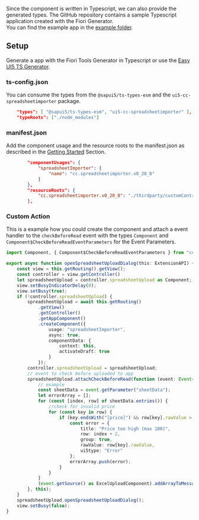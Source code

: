 Since the component is written in Typescript, we can also provide the generated types.
The GitHub repository contains a sample Typescript application created with the Fiori Generator.  
You can find the example app in the [example folder](https://github.com/marianfoo/ui5-cc-spreadsheetimporter/tree/main/examples/packages/ordersv4fets).

## Setup

Generate a app with the Fiori Tools Generator in Typescript or use the [Easy UI5 TS Generator](https://github.com/ui5-community/generator-ui5-ts-app).

### ts-config.json

You can consume the types from the `@sapui5/ts-types-esm` and the `ui5-cc-spreadsheetimporter` package.

```json
    "types": [ "@sapui5/ts-types-esm", "ui5-cc-spreadsheetimporter" ],
    "typeRoots": ["./node_modules"]
```

### manifest.json 

Add the component usage and the resource roots to the manifest.json as described in the [Getting Started](GettingStarted.md) Section.

```json
        "componentUsages": {
            "spreadsheetImporter": {
                "name": "cc.spreadsheetimporter.v0_20_0"
            }
        },
        "resourceRoots": {
            "cc.spreadsheetimporter.v0_20_0": "./thirdparty/customControl/spreadsheetImporter/v0_20_0"
        },
```
### Custom Action

This is a example how you could create the component and attach a event handler to the `checkBeforeRead` event with the types `Component` and `Component$CheckBeforeReadEventParameters` for the Event Parameters.


```typescript
import Component, { Component$CheckBeforeReadEventParameters } from "cc/spreadsheetimporter/v0_19_1/Component";

export async function openSpreadsheetUploadDialog(this: ExtensionAPI) {
    const view = this.getRouting().getView();
    const controller = view.getController()
	let spreadsheetUpload = controller.spreadsheetUpload as Component;
	view.setBusyIndicatorDelay(0);
	view.setBusy(true);
	if (!controller.spreadsheetUpload) {
		spreadsheetUpload = await this.getRouting()
			.getView()
			.getController()
			.getAppComponent()
			.createComponent({
				usage: "spreadsheetImporter",
				async: true,
				componentData: {
					context: this,
					activateDraft: true
				}
			});
		controller.spreadsheetUpload = spreadsheetUpload;
		// event to check before uploaded to app
		spreadsheetUpload.attachCheckBeforeRead(function (event: Event<Component$CheckBeforeReadEventParameters>) {
			// example
			const sheetData = event.getParameter("sheetData");
			let errorArray = [];
			for (const [index, row] of sheetData.entries()) {
				//check for invalid price
				for (const key in row) {
					if (key.endsWith("[price]") && row[key].rawValue > 100) {
						const error = {
							title: "Price too high (max 100)",
							row: index + 2,
							group: true,
							rawValue: row[key].rawValue,
							ui5type: "Error"
						};
						errorArray.push(error);
					}
				}
			}
			(event.getSource() as ExcelUploadComponent).addArrayToMessages(errorArray);
		}, this);
	}
	spreadsheetUpload.openSpreadsheetUploadDialog();
	view.setBusy(false);
}
```